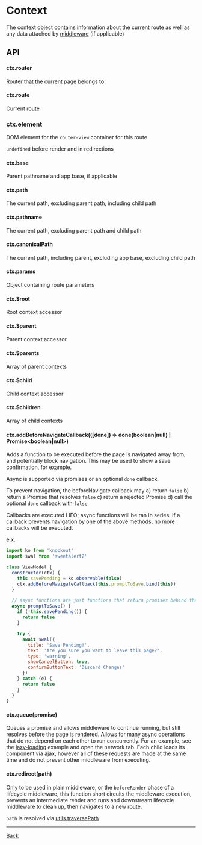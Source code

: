 # Context

The context object contains information about the current route as well as any
data attached by [middleware](./middleware.md) (if applicable)

## API

#### ctx.router
Router that the current page belongs to

#### ctx.route
Current route

### ctx.element
DOM element for the `router-view` container for this route

`undefined` before render and in redirections

#### ctx.base
Parent pathname and app base, if applicable

#### ctx.path
The current path, excluding parent path, including child path

#### ctx.pathname
The current path, excluding parent path and child path

#### ctx.canonicalPath
The current path, including parent, excluding app base, excluding child path

#### ctx.params
Object containing route parameters

#### ctx.$root
Root context accessor

#### ctx.$parent
Parent context accessor

#### ctx.$parents
Array of parent contexts

#### ctx.$child
Child context accessor

#### ctx.$children
Array of child contexts

#### ctx.addBeforeNavigateCallback(([done]) => done(boolean|null) | Promise<boolean|null>)
Adds a function to be executed before the page is navigated away from, and potentially
block navigation. This may be used to show a save confirmation, for example.

Async is supported via promises or an optional `done` callback.

To prevent navigation, the beforeNavigate callback may
  a) return `false`
  b) return a Promise that resolves `false`
  c) return a rejected Promise
  d) call the optional `done` callback with `false`

Callbacks are executed LIFO; async functions will be ran in series. If a callback
prevents navigation by one of the above methods, no more callbacks will be executed.

e.x.

```javascript
import ko from 'knockout'
import swal from 'sweetalert2'

class ViewModel {
  constructor(ctx) {
    this.savePending = ko.observable(false)
    ctx.addBeforeNavigateCallback(this.promptToSave.bind(this))
  }

  // async functions are just functions that return promises behind the scenes
  async promptToSave() {
    if (!this.savePending()) {
      return false
    }

    try {
      await swal({
        title: 'Save Pending!',
        text: 'Are you sure you want to leave this page?',
        type: 'warning',
        showCancelButton: true,
        confirmButtonText: 'Discard Changes'
      })
    } catch (e) {
      return false
    }
  }
}
```

#### ctx.queue(promise)
Queues a promise and allows middleware to continue running, but still resolves
before the page is rendered. Allows for many async operations that do not depend
on each other to run concurrently. For an example, see the [lazy-loading](../examples/lazy-loading)
example and open the network tab. Each child loads its component via ajax, however
all of these requests are made at the same time and do not prevent other middleware
from executing.

#### ctx.redirect(path)

Only to be used in plain middleware, or the `beforeRender` phase of a lifecycle middleware,
this function short circuits the middleware execution, prevents an intermediate render
and runs and downstream lifecycle middleware to clean up, then navigates to a new route.

`path` is resolved via [utils.traversePath](./utils.md#traversePath)

---

[Back](./README.md)
